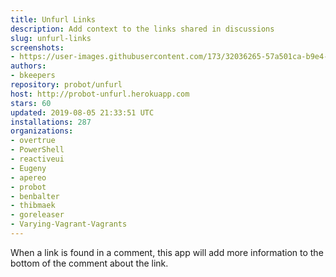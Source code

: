 ```yaml
---
title: Unfurl Links
description: Add context to the links shared in discussions
slug: unfurl-links
screenshots:
- https://user-images.githubusercontent.com/173/32036265-57a501ca-b9e4-11e7-9db3-52374fb7290c.png
authors:
- bkeepers
repository: probot/unfurl
host: http://probot-unfurl.herokuapp.com
stars: 60
updated: 2019-08-05 21:33:51 UTC
installations: 287
organizations:
- overtrue
- PowerShell
- reactiveui
- Eugeny
- apereo
- probot
- benbalter
- thibmaek
- goreleaser
- Varying-Vagrant-Vagrants
---
```


When a link is found in a comment, this app will add more information to the bottom of the comment about the link.

